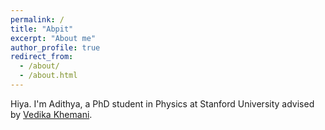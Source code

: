 ```yaml
---
permalink: /
title: "Abpit"
excerpt: "About me"
author_profile: true
redirect_from: 
  - /about/
  - /about.html
---
```


Hiya. I'm Adithya, a PhD student in Physics at Stanford University advised by <a href="https://scholar.google.com/citations?user=xXBlOUYAAAAJ&hl=en" target="_blank">Vedika Khemani</a>.

